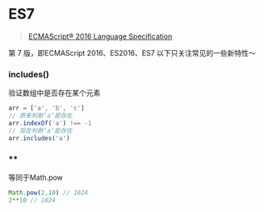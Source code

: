 # ES7
> [ECMAScript® 2016 Language Specification](https://262.ecma-international.org/7.0/)

第 7 版，即ECMAScript 2016、ES2016、ES7
以下只关注常见的一些新特性～

### includes()
验证数组中是否存在某个元素
```js
arr = ['a', 'b', 'c']
// 原来判断‘a’是存在
arr.indexOf('a') !== -1
// 现在判断‘a’是存在
arr.includes('a')
```

### **
等同于Math.pow
```js
Math.pow(2,10) // 1024
2**10 // 1024
```